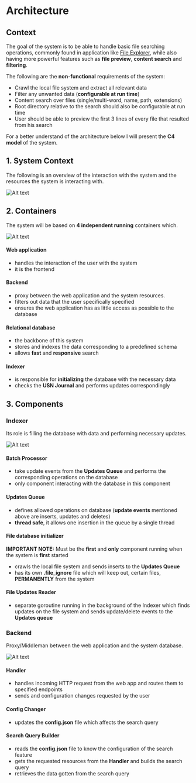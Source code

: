 # Architecture

## Context 

The goal of the system is to be able to handle basic file searching operations,
commonly found in application like [File Explorer](https://support.microsoft.com/en-us/windows/file-explorer-in-windows-ef370130-1cca-9dc5-e0df-2f7416fe1cb1),
while also having more powerful features such as **file preview**, **content search** and **filtering**.


The following are the **non-functional** requirements of the system:

- Crawl the local file system and extract all relevant data
- Filter any unwanted data (**configurable at run time**)
- Content search over files (single/multi-word, name, path, extensions)
- Root directory relative to the search should also be configurable at run time
- User should be able to preview the first 3 lines of every file that resulted
from his search

For a better understand of the architecture below I will present the **C4 model** of the system.

## 1. System Context

The following is an overview of the interaction with the system and the resources the
system is interacting with.

![Alt text](./docs/images/system_context.drawio.png)

## 2. Containers

The system will be based on **4 independent running** containers which.

![Alt text](./docs/images/containers.drawio.png)

#### Web application

- handles the interaction of the user with the system
- it is the frontend

#### Backend

- proxy between the web application and the system resources.
- filters out data that the user specifically specified
- ensures the web application has as little access as possible to the database

#### Relational database

- the backbone of this system
- stores and indexes the data corresponding to a predefined schema
- allows **fast** and **responsive** search

#### Indexer

- is responsible for **initializing** the database with the necessary data
- checks the **USN Journal** and performs updates correspondingly

## 3. Components

### Indexer

Its role is filling the database with data and performing necessary updates.

![Alt text](./docs/images/indexer.drawio.png)

#### Batch Processor

- take update events from the **Updates Queue** and performs the corresponding operations
on the database
- only component interacting with the database in this component

#### Updates Queue

- defines allowed operations on database (**update events** mentioned above are inserts, updates and deletes)
- **thread safe**, it allows one insertion in the queue by a single thread

#### File database initializer

**IMPORTANT NOTE:**
Must be the **first** and **only** component running when the system is **first** started

- crawls the local file system and sends inserts to the **Updates Queue**
- has its own **.file_ignore** file which will keep out, certain files, **PERMANENTLY** from the system


#### File Updates Reader

- separate goroutine running in the background of the Indexer which finds updates on the file
system and sends update/delete events to the **Updates queue**

### Backend

Proxy/Middleman between the web application and the system database.

![Alt text](./docs/images/backend.drawio.png)

#### Handler

- handles incoming HTTP request from the web app and routes them to specified endpoints
- sends and configuration changes requested by the user

#### Config Changer

- updates the **config.json** file which affects the search query

#### Search Query Builder

- reads the **config.json** file to know the configuration of the search feature
- gets the requested resources from the **Handler** and builds the search query 
- retrieves the data gotten from the search query